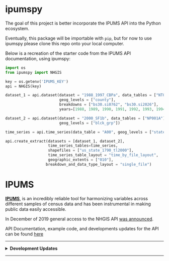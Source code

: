# ipumspy

The goal of this project is better incorporate the IPUMS API into the Python ecosystem. 

Eventually, this package will be importable with `pip`, but for now to use ipumspy please clone this repo onto your local computer.

Below is a recreation of the starter code from the IPUMS API documentation, using ipumspy:

```python
import os
from ipumspy import NHGIS

key = os.getenv('IPUMS_KEY')
api = NHGIS(key)

dataset_1 = api.dataset(dataset = "1988_1997_CBPa", data_tables = ["NT001"],
                        geog_levels = ["county"],
                        breakdowns = ["bs30.si0762", "bs30.si2026"],
                        years=[1988, 1989, 1990, 1991, 1992, 1993, 1994])

dataset_2 = api.dataset(dataset = "2000_SF1b", data_tables = ["NP001A"],
                        geog_levels = ["blck_grp"])

time_series = api.time_series(data_table = "A00", geog_levels = ["state"])

api.create_extract(datasets = [dataset_1, dataset_2], 
                   time_series_tables=time_series,
                   shapefiles = ["us_state_1790_tl2000"],
                   time_series_table_layout = "time_by_file_layout",
                   geographic_extents = ["010"],
                  breakdown_and_data_type_layout = "single_file")
```

# IPUMS

**[IPUMS](https://ipums.org/)**, is an incredibly reliable tool for harmonizing variables across different samples of census data and has been instrumental in making public data easily accessible.

In December of 2019 general access to the NHGIS API [was announced](https://forum.ipums.org/t/announcing-general-availability-of-nhgis-apis/3304).

API Documentation, example code, and developments updates for the API can be found [here](https://developer.ipums.org/)

----------------

<details><summary><b>Development Updates<b></summary>

- *10/24/20* `NHGIS` class developed and pushed to github.
  - This class uses two subclasses `Dataset` and `TimeSeries` to validate and create the json request that aligns with API documentation.
  - To make requests with NHGIS, you can use the `.create_extract` method.
  - **Issues:** The download links that result from a completed data extract request do not seem to work. A demonstration of this problem can be found in the [demo notebook](./demo.ipynb).
</details>

----------------

